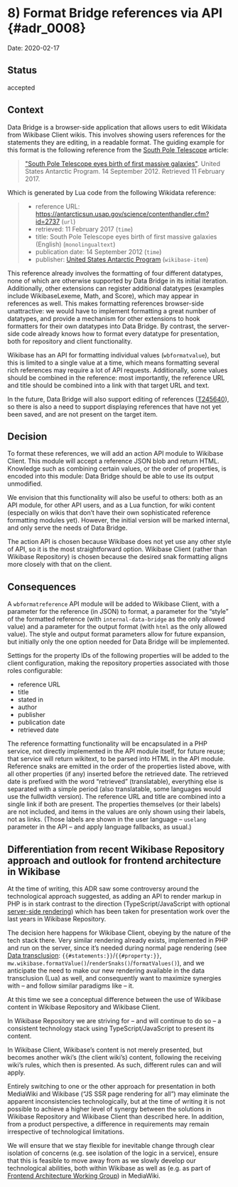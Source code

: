 # 8) Format Bridge references via API {#adr_0008}

Date: 2020-02-17

## Status

accepted

## Context

Data Bridge is a browser-side application that allows users to edit Wikidata from Wikibase Client wikis.
This involves showing users references for the statements they are editing, in a readable format.
The guiding example for this format is the following reference from the [South Pole Telescope] article:

> ["South Pole Telescope eyes birth of first massive galaxies"](https://antarcticsun.usap.gov/science/contenthandler.cfm?id=2737). United States Antarctic Program. 14 September 2012. Retrieved 11 February 2017.

Which is generated by Lua code from the following Wikidata reference:

> - reference URL: https://antarcticsun.usap.gov/science/contenthandler.cfm?id=2737 (`url`)
> - retrieved: 11 February 2017 (`time`)
> - title: South Pole Telescope eyes birth of first massive galaxies (English) (`monolingualtext`)
> - publication date: 14 September 2012 (`time`)
> - publisher: [United States Antarctic Program][Q955267] (`wikibase-item`)

This reference already involves the formatting of four different datatypes, none of which are otherwise supported by Data Bridge in its initial iteration.
Additionally, other extensions can register additional datatypes (examples include WikibaseLexeme, Math, and Score), which may appear in references as well.
This makes formatting references browser-side unattractive:
we would have to implement formatting a great number of datatypes, and provide a mechanism for other extensions to hook formatters for their own datatypes into Data Bridge.
By contrast, the server-side code already knows how to format every datatype for presentation,
both for repository and client functionality.

Wikibase has an API for formatting individual values (`wbformatvalue`),
but this is limited to a single value at a time,
which means formatting several rich references may require a lot of API requests.
Additionally, some values should be combined in the reference:
most importantly, the reference URL and title should be combined into a link with that target URL and text.

In the future, Data Bridge will also support editing of references ([T245640]),
so there is also a need to support displaying references that have not yet been saved, and are not present on the target item.

## Decision

To format these references, we will add an action API module to Wikibase Client.
This module will accept a reference JSON blob and return HTML.
Knowledge such as combining certain values, or the order of properties, is encoded into this module:
Data Bridge should be able to use its output unmodified.

We envision that this functionality will also be useful to others:
both as an API module, for other API users,
and as a Lua function, for wiki content
(especially on wikis that don’t have their own sophisticated reference formatting modules yet).
However, the initial version will be marked internal, and only serve the needs of Data Bridge.

The action API is chosen because Wikibase does not yet use any other style of API,
so it is the most straightforward option.
Wikibase Client (rather than Wikibase Repository) is chosen
because the desired snak formatting aligns more closely with that on the client.

## Consequences

A `wbformatreference` API module will be added to Wikibase Client,
with a parameter for the reference (in JSON) to format,
a parameter for the “style” of the formatted reference (with `internal-data-bridge` as the only allowed value)
and a parameter for the output format (with `html` as the only allowed value).
The style and output format parameters allow for future expansion,
but initially only the one option needed for Data Bridge will be implemented.

Settings for the property IDs of the following properties will be added to the client configuration,
making the repository properties associated with those roles configurable:
- reference URL
- title
- stated in
- author
- publisher
- publication date
- retrieved date

The reference formatting functionality will be encapsulated in a PHP service,
not directly implemented in the API module itself,
for future reuse;
that service will return wikitext, to be parsed into HTML in the API module.
Reference snaks are emitted in the order of the properties listed above,
with all other properties (if any) inserted before the retrieved date.
The retrieved date is prefixed with the word “retrieved” (translatable),
everything else is separated with a simple period (also translatable, some languages would use the fullwidth version).
The reference URL and title are combined into a single link if both are present.
The properties themselves (or their labels) are not included, and items in the values are only shown using their labels, not as links.
(Those labels are shown in the user language – `uselang` parameter in the API – and apply language fallbacks, as usual.)

## Differentiation from recent Wikibase Repository approach and outlook for frontend architecture in Wikibase

At the time of writing, this ADR saw some controversy around the technological approach suggested,
as adding an API to render markup in PHP is in stark contrast to the direction
(TypeScript/JavaScript with optional [server-side rendering][SSR])
which has been taken for presentation work over the last years in Wikibase Repository.

The decision here happens for Wikibase Client, obeying by the nature of the tech stack there.
Very similar rendering already exists, implemented in PHP and run on the server,
since it’s needed during normal page rendering
(see [Data transclusion][]: `{{#statements:}}`/`{{#property:}}`, `mw.wikibase.formatValue()`/`renderSnaks()`/`formatValues()`),
and we anticipate the need to make our new rendering available in the data transclusion (Lua) as well,
and consequently want to maximize synergies with – and follow similar paradigms like – it.

At this time we see a conceptual difference between the use of Wikibase content in Wikibase Repository and Wikibase Client.

In Wikibase Repository we are striving for – and will continue to do so –
a consistent technology stack using TypeScript/JavaScript to present its content.

In Wikibase Client, Wikibase’s content is not merely presented, but becomes another wiki’s (the client wiki’s) content,
following the receiving wiki’s rules, which then is presented.
As such, different rules can and will apply.

Entirely switching to one or the other approach for presentation in both MediaWiki and Wikibase
(“JS SSR page rendering for all”) may eliminate the apparent inconsistencies technologically,
but at the time of writing it is not possible to achieve a higher level of synergy between the solutions in Wikibase Repository and Wikibase Client than described here.
In addition, from a product perspective, a difference in requirements may remain irrespective of technological limitations.

We will ensure that we stay flexible for inevitable change through clear isolation of concerns
(e.g. see isolation of the logic in a service),
ensure that this is feasible to move away from as we slowly develop our technological abilities,
both within Wikibase as well as (e.g. as part of [Frontend Architecture Working Group][FAWG]) in MediaWiki.

[South Pole Telescope]: https://en.wikipedia.org/wiki/South_Pole_Telescope
[Q955267]: https://www.wikidata.org/wiki/Q955267
[T245640]: https://phabricator.wikimedia.org/T245640
[SSR]: https://wikitech.wikimedia.org/wiki/WMDE/Wikidata/SSR_Service#Overview
[Data transclusion]: https://www.mediawiki.org/wiki/Wikibase/Installation/Advanced_configuration#Data_transclusion
[FAWG]: https://www.mediawiki.org/wiki/Frontend_Architecture_Working_Group
